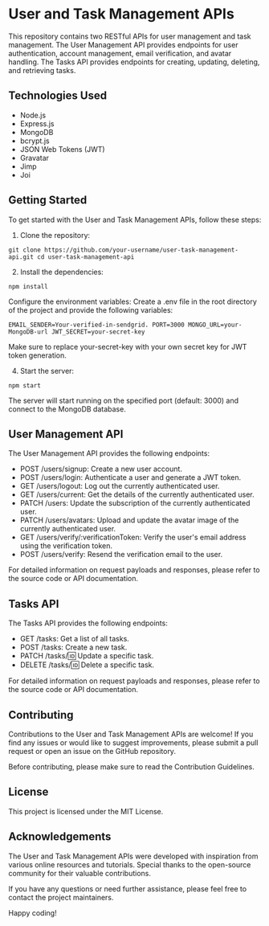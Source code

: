 # User and Task Management APIs

This repository contains two RESTful APIs for user management and task management. The User Management API provides endpoints for user authentication, account management, email verification, and avatar handling. The Tasks API provides endpoints for creating, updating, deleting, and retrieving tasks.

## Technologies Used

- Node.js
- Express.js
- MongoDB
- bcrypt.js
- JSON Web Tokens (JWT)
- Gravatar
- Jimp
- Joi

## Getting Started

To get started with the User and Task Management APIs, follow these steps:

1. Clone the repository:

``git clone https://github.com/your-username/user-task-management-api.git
cd user-task-management-api``

2. Install the dependencies:

``npm install``

Configure the environment variables:
Create a .env file in the root directory of the project and provide the following variables:

``EMAIL_SENDER=Your-verified-in-sendgrid.
PORT=3000
MONGO_URL=your-MongoDB-url
JWT_SECRET=your-secret-key``

Make sure to replace your-secret-key with your own secret key for JWT token generation.

4. Start the server:

``npm start``

The server will start running on the specified port (default: 3000) and connect to the MongoDB database.

## User Management API

The User Management API provides the following endpoints:

- POST /users/signup: Create a new user account.
- POST /users/login: Authenticate a user and generate a JWT token.
- GET /users/logout: Log out the currently authenticated user.
- GET /users/current: Get the details of the currently authenticated user.
- PATCH /users: Update the subscription of the currently authenticated user.
- PATCH /users/avatars: Upload and update the avatar image of the currently authenticated user.
- GET /users/verify/:verificationToken: Verify the user's email address using the verification token.
- POST /users/verify: Resend the verification email to the user.

For detailed information on request payloads and responses, please refer to the source code or API documentation.

## Tasks API

The Tasks API provides the following endpoints:

- GET /tasks: Get a list of all tasks.
- POST /tasks: Create a new task.
- PATCH /tasks/:id: Update a specific task.
- DELETE /tasks/:id: Delete a specific task.

For detailed information on request payloads and responses, please refer to the source code or API documentation.

## Contributing

Contributions to the User and Task Management APIs are welcome! If you find any issues or would like to suggest improvements, please submit a pull request or open an issue on the GitHub repository.

Before contributing, please make sure to read the Contribution Guidelines.

## License

This project is licensed under the MIT License.

## Acknowledgements

The User and Task Management APIs were developed with inspiration from various online resources and tutorials. Special thanks to the open-source community for their valuable contributions.

If you have any questions or need further assistance, please feel free to contact the project maintainers.

Happy coding!
